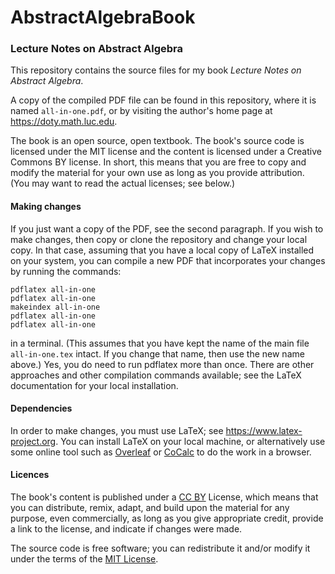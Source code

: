 # AbstractAlgebraBook

### Lecture Notes on Abstract Algebra

This repository contains the source files for my book
*Lecture Notes on Abstract Algebra*.

A copy of the compiled PDF file can be found in this repository, where
it is named `all-in-one.pdf`, or by visiting the author's home page at
<https://doty.math.luc.edu>.


The book is an open source, open textbook. The book's source code is
licensed under the MIT license and the content is licensed under a
Creative Commons BY license. In short, this means that you are free to
copy and modify the material for your own use as long as you provide
attribution. (You may want to read the actual licenses; see below.)

#### Making changes

If you just want a copy of the PDF, see the second paragraph. If you
wish to make changes, then copy or clone the repository and change
your local copy. In that case, assuming that you have a local copy of
LaTeX installed on your system, you can compile a new PDF that
incorporates your changes by running the commands:
```
pdflatex all-in-one
pdflatex all-in-one
makeindex all-in-one
pdflatex all-in-one
pdflatex all-in-one
```
in a terminal. (This assumes that you have kept the name of the main
file `all-in-one.tex` intact. If you change that name, then use the
new name above.)  Yes, you do need to run pdflatex more than
once. There are other approaches and other compilation commands
available; see the LaTeX documentation for your local installation.

#### Dependencies

In order to make changes, you must use LaTeX; see
<https://www.latex-project.org>. You can install LaTeX on your local
machine, or alternatively use some online tool such as
[Overleaf](https://www.overleaf.com/) or
[CoCalc](https://cocalc.com/) to do the work in a browser.

#### Licences

The book's content is published under a
[CC BY](https://creativecommons.org/licenses/by/4.0)
License, which means
that you can distribute, remix, adapt, and build upon the material for
any purpose, even commercially, as long as you give appropriate
credit, provide a link to the license, and indicate if changes were
made.

The source code is free software; you can redistribute it and/or
modify it under the terms of the
[MIT License](https://opensource.org/license/mit).
